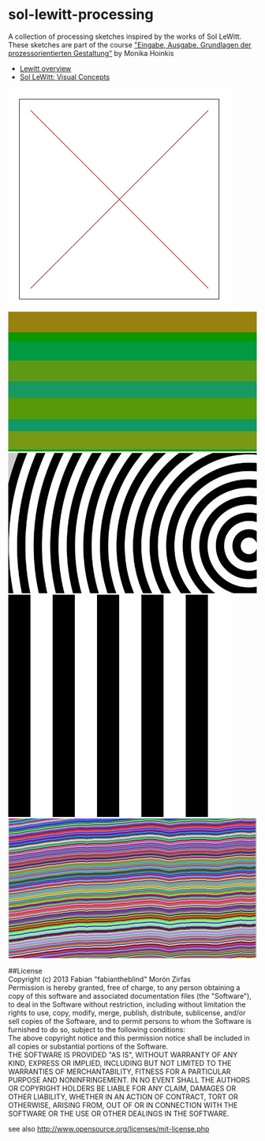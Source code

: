 sol-lewitt-processing
=====================

A collection of processing sketches inspired by the works of Sol LeWitt. These sketches are part of the course ["Eingabe, Ausgabe. Grundlagen der prozessorientierten Gestaltung"](https://incom.org/workspace/4693) by Monika Hoinkis  

- [Lewitt overview](http://www.massmoca.org/lewitt/grid.php)  
- [Sol LeWitt: Visual Concepts](http://radicalart.info/concept/LeWitt/index.html)  

![lewitt154](lewitt154/lewitt-154.png)  
![lewitt422](lewitt422/lewitt-422.png)  
![lewitt462](lewitt462/lewitt-462.png)  
![lewitt630](lewitt630/lewitt-630.png)  
![lewitt797](lewitt797/lewitt-797.png)  


##License  
Copyright (c)  2013 Fabian "fabiantheblind" Morón Zirfas  
Permission is hereby granted, free of charge, to any person obtaining a copy of this software and associated documentation files (the "Software"), to deal in the Software  without restriction, including without limitation the rights to use, copy, modify, merge, publish, distribute, sublicense, and/or sell copies of the Software, and to  permit persons to whom the Software is furnished to do so, subject to the following conditions:  
The above copyright notice and this permission notice shall be included in all copies or substantial portions of the Software.  
THE SOFTWARE IS PROVIDED "AS IS", WITHOUT WARRANTY OF ANY KIND, EXPRESS OR IMPLIED, INCLUDING BUT NOT LIMITED TO THE WARRANTIES OF MERCHANTABILITY, FITNESS FOR A  PARTICULAR PURPOSE AND NONINFRINGEMENT. IN NO EVENT SHALL THE AUTHORS OR COPYRIGHT HOLDERS BE LIABLE FOR ANY CLAIM, DAMAGES OR OTHER LIABILITY, WHETHER IN AN ACTION OF  CONTRACT, TORT OR OTHERWISE, ARISING FROM, OUT OF OR IN CONNECTION WITH THE SOFTWARE OR THE USE OR OTHER DEALINGS IN THE SOFTWARE.  

see also http://www.opensource.org/licenses/mit-license.php

